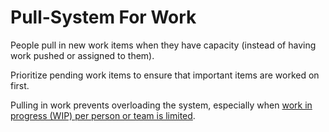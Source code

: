 # Pull-System For Work

<summary>
People pull in new work items when they have capacity (instead of having work pushed or assigned to them).
</summary>

Prioritize pending work items to ensure that important items are worked on first.

Pulling in work prevents overloading the system, especially when [work in progress (WIP) per person or team is limited](section:limit-work-in-progress).
